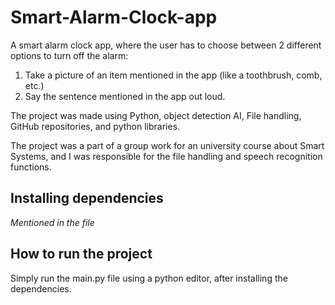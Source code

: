 # Smart-Alarm-Clock-app

A smart alarm clock app, where the user has to choose between 2 different options to turn off the alarm:

1. Take a picture of an item mentioned in the app (like a toothbrush, comb, etc.)
2. Say the sentence mentioned in the app out loud.

The project was made using Python, object detection AI, File handling, GitHub repositories, and python libraries.

The project was a part of a group work for an university course about Smart Systems, and I was responsible for the file handling and speech recognition functions.

## Installing dependencies

*Mentioned in the file*

## How to run the project

Simply run the main.py file using a python editor, after installing the dependencies.